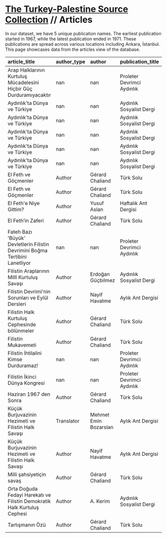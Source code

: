 # [The Turkey-Palestine Source Collection](turkey_palestine_collection.md) // Articles

In our dataset, we have 5 unique publication names. The earliest publication started in 1967, while the latest publication ended in 1971. These publications are spread across various locations including Ankara, İstanbul. This page showcases data from the articles view of the database.

| article_title                                                                | author_type   | author                | publication_title          | issue_number   | issue_date   | pages   |
|:-----------------------------------------------------------------------------|:--------------|:----------------------|:---------------------------|:---------------|:-------------|:--------|
| Arap Halklarının Kurtuluş Mücadelesini Hiçbir Güç Durduramıyacaktır          | nan           | nan                   | Proleter Devrimci Aydınlık | 9-23           | 1970-09      | 369-376 |
| Aydınlık'ta Dünya ve Türkiye                                                 | nan           | nan                   | Aydınlık Sosyalist Dergi   | 1              | 1968-11      | 33-44   |
| Aydınlık'ta Dünya ve Türkiye                                                 | nan           | nan                   | Aydınlık Sosyalist Dergi   | 3              | 1969-01      | 177-186 |
| Aydınlık'ta Dünya ve Türkiye                                                 | nan           | nan                   | Aydınlık Sosyalist Dergi   | 4              | 1969-02      | 261-278 |
| Aydınlık'ta Dünya ve Türkiye                                                 | nan           | nan                   | Aydınlık Sosyalist Dergi   | 6              | 1969-04      | 417-437 |
| Aydınlık'ta Dünya ve Türkiye                                                 | nan           | nan                   | Aydınlık Sosyalist Dergi   | 24             | 1970-10      | 504-525 |
| El Feth ve Göçmenler                                                         | Author        | Gérard Chaliand       | Türk Solu                  | 86             | 1969-07      | 15      |
| El Feth ve Göçmenler                                                         | Author        | Gérard Chaliand       | Türk Solu                  | 87             | 1969-07      | 15      |
| El Feth'e Niye Gittim?                                                       | Author        | Yusuf Aslan           | Haftalık Ant Dergisi       | 165            | 1970-02      | 6       |
| El Feth’in Zaferi                                                            | Author        | Gérard Chaliand       | Türk Solu                  | 82             | 1969-06      | 12      |
| Fateh Bazı 'Büyük' Devletlerin Filistin Devrimini Boğma Tertibini Lanetliyor | nan           | nan                   | Proleter Devrimci Aydınlık | 10-24          | 1970-10      | 425-426 |
| Filistin Araplarının Millî Kurtuluş Savaşı                                   | Author        | Erdoğan Güçbilmez     | Aydınlık Sosyalist Dergi   | 3              | 1969-01      | 227-244 |
| Filistin Devrimi'nin Sorunları ve Eylül Dersleri                             | Author        | Nayif Havatme         | Aylık Ant Dergisi          | 13             | 1971-05      | 77-82   |
| Filistin Halk Kurtuluş Cephesinde bölünmeler                                 | Author        | Gérard Chaliand       | Türk Solu                  | 85             | 1969-07      | 13      |
| Filistin Mukavemeti                                                          | Author        | Gérard Chaliand       | Türk Solu                  | 81             | 1969-06      | 10-11   |
| Filistin İhtilalini Kimse Durduramaz!                                        | nan           | nan                   | Proleter Devrimci Aydınlık | 10-24          | 1970-10      | 417-423 |
| Filistin İkinci Dünya Kongresi                                               | nan           | nan                   | Proleter Devrimci Aydınlık | 10-24          | 1970-10      | 423-425 |
| Haziran 1967 den Sonra                                                       | Author        | Gérard Chaliand       | Türk Solu                  | 83             | 1969-06      | 14      |
| Küçük Burjuvazinin Hezimeti ve Filistin Halk Savaşı                          | Translator    | Mehmet Emin Bozarslan | Aylık Ant Dergisi          | 2              | 1970-06      | 75-84   |
| Küçük Burjuvazinin Hezimeti ve Filistin Halk Savaşı                          | Author        | Nayif Havatme         | Aylık Ant Dergisi          | 2              | 1970-06      | 75-84   |
| Milli şahsiyetiçin savaş                                                     | Author        | Gérard Chaliand       | Türk Solu                  | 84             | 1969-06      | 14      |
| Orta Doğuda Fedayi Harekatı ve Filistin Demokratik Halk Kurtuluş Cephesi     | Author        | A. Kerim              | Aydınlık Sosyalist Dergi   | 19             | 1970-05      | 86-96   |
| Tartışmanın Özü                                                              | Author        | Gérard Chaliand       | Türk Solu                  | 89             | 1969-07      | 13      |